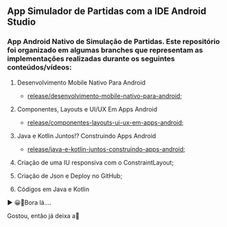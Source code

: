 ## App Simulador de Partidas com a IDE Android Studio

### App Android Nativo de Simulação de Partidas. Este repositório foi organizado em algumas branches que representam as implementações realizadas durante os seguintes conteúdos/vídeos:

1. Desenvolvimento Mobile Nativo Para Android
    - [release/desenvolvimento-mobile-nativo-para-android](https://github.com/RAFARZ76/matches-simulator-app/tree/release/desenvolvimento-mobile-nativo-para-android);
    
2. Componentes, Layouts e UI/UX Em Apps Android
    - [release/componentes-layouts-ui-ux-em-apps-android](https://github.com/RAFARZ76/matches-simulator-app/tree/release/componentes_layouts-ui/ux_em_apps_android);
    
3. Java e Kotlin Juntos!? Construindo Apps Android
    - [release/java-e-kotlin-juntos-construindo-apps-android](https://github.com/RAFARZ76/matches-simulator-app/tree/release/java-e-kotlin-juntos-construindo-apps-android);
    
4. Criação de uma IU responsiva com o ConstraintLayout;

5. Criação de Json e Deploy no GitHub;

6. Códigos em Java e Kotlin
   

▶ 😀👀Bora lá....

Gostou, então já deixa a🌟
